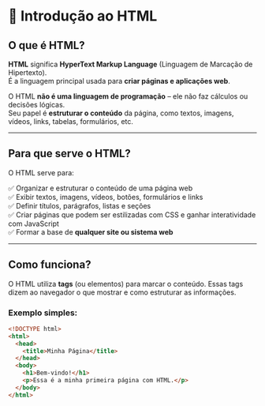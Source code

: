 # 📘 Introdução ao HTML

## O que é HTML?

**HTML** significa **HyperText Markup Language** (Linguagem de Marcação de Hipertexto).  
É a linguagem principal usada para **criar páginas e aplicações web**.

O HTML **não é uma linguagem de programação** – ele não faz cálculos ou decisões lógicas.  
Seu papel é **estruturar o conteúdo** da página, como textos, imagens, vídeos, links, tabelas, formulários, etc.

---

## Para que serve o HTML?

O HTML serve para:

✅ Organizar e estruturar o conteúdo de uma página web  
✅ Exibir textos, imagens, vídeos, botões, formulários e links  
✅ Definir títulos, parágrafos, listas e seções  
✅ Criar páginas que podem ser estilizadas com CSS e ganhar interatividade com JavaScript  
✅ Formar a base de **qualquer site ou sistema web**

---

## Como funciona?

O HTML utiliza **tags** (ou elementos) para marcar o conteúdo. Essas tags dizem ao navegador o que mostrar e como estruturar as informações.

### Exemplo simples:

```html
<!DOCTYPE html>
<html>
  <head>
    <title>Minha Página</title>
  </head>
  <body>
    <h1>Bem-vindo!</h1>
    <p>Essa é a minha primeira página com HTML.</p>
  </body>
</html>
